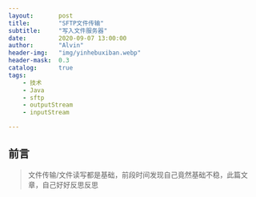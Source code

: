 ```yaml
---
layout:       post
title:        "SFTP文件传输"
subtitle:     "写入文件服务器"
date:         2020-09-07 13:00:00
author:       "Alvin"
header-img:   "img/yinhebuxiban.webp"
header-mask:  0.3
catalog:      true
tags:
	- 技术
    - Java
    - sftp
	- outputStream
	- inputStream

---
```


## 前言

> 文件传输/文件读写都是基础，前段时间发现自己竟然基础不稳，此篇文章，自己好好反思反思